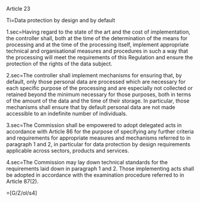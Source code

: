 Article 23

Ti=Data protection by design and by default

1.sec=Having regard to the state of the art and the cost of implementation, the controller shall, both at the time of the determination of the means for processing and at the time of the processing itself, implement appropriate technical and organisational measures and procedures in such a way that the processing will meet the requirements of this Regulation and ensure the protection of the rights of the data subject.

2.sec=The controller shall implement mechanisms for ensuring that, by default, only those personal data are processed which are necessary for each specific purpose of the processing and are especially not collected or retained beyond the minimum necessary for those purposes, both in terms of the amount of the data and the time of their storage. In particular, those mechanisms shall ensure that by default personal data are not made accessible to an indefinite number of individuals.

3.sec=The Commission shall be empowered to adopt delegated acts in accordance with Article 86 for the purpose of specifying any further criteria and requirements for appropriate measures and mechanisms referred to in paragraph 1 and 2, in particular for data protection by design requirements applicable across sectors, products and services.

4.sec=The Commission may lay down technical standards for the requirements laid down in paragraph 1 and 2. Those implementing acts shall be adopted in accordance with the examination procedure referred to in Article 87(2).

=[G/Z/ol/s4]